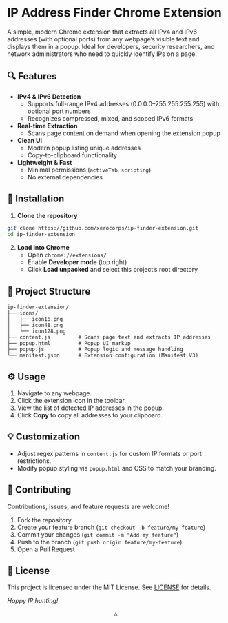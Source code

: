 # IP Address Finder Chrome Extension

A simple, modern Chrome extension that extracts all IPv4 and IPv6 addresses (with optional ports) from any webpage’s visible text and displays them in a popup. Ideal for developers, security researchers, and network administrators who need to quickly identify IPs on a page.

## 🔍 Features

- **IPv4 \& IPv6 Detection**
    - Supports full-range IPv4 addresses (0.0.0.0–255.255.255.255) with optional port numbers
    - Recognizes compressed, mixed, and scoped IPv6 formats
- **Real-time Extraction**
    - Scans page content on demand when opening the extension popup
- **Clean UI**
    - Modern popup listing unique addresses
    - Copy-to-clipboard functionality
- **Lightweight \& Fast**
    - Minimal permissions (`activeTab`, `scripting`)
    - No external dependencies


## 🚀 Installation

1. **Clone the repository**

```bash
git clone https://github.com/xerocorps/ip-finder-extension.git
cd ip-finder-extension
```

2. **Load into Chrome**
    - Open `chrome://extensions/`
    - Enable **Developer mode** (top right)
    - Click **Load unpacked** and select this project’s root directory

## 📂 Project Structure

```
ip-finder-extension/
├── icons/
│   ├── icon16.png
│   ├── icon48.png
│   └── icon128.png
├── content.js         # Scans page text and extracts IP addresses
├── popup.html         # Popup UI markup
├── popup.js           # Popup logic and message handling
└── manifest.json      # Extension configuration (Manifest V3)
```


## ⚙️ Usage

1. Navigate to any webpage.
2. Click the extension icon in the toolbar.
3. View the list of detected IP addresses in the popup.
4. Click **Copy** to copy all addresses to your clipboard.

## 💡 Customization

- Adjust regex patterns in `content.js` for custom IP formats or port restrictions.
- Modify popup styling via `popup.html` and CSS to match your branding.


## 🤝 Contributing

Contributions, issues, and feature requests are welcome!

1. Fork the repository
2. Create your feature branch (`git checkout -b feature/my-feature`)
3. Commit your changes (`git commit -m "Add my feature"`)
4. Push to the branch (`git push origin feature/my-feature`)
5. Open a Pull Request

## 📄 License

This project is licensed under the MIT License. See [LICENSE](LICENSE) for details.

*Happy IP hunting!*

<div style="text-align: center">⁂</div>
